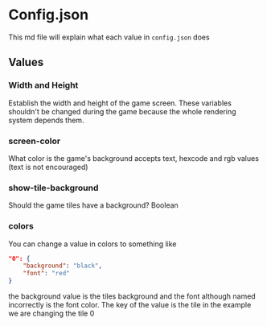 # Config.json
This md file will explain what each value in `config.json` does
## Values
### Width and Height
Establish the width and height of the game screen. These variables shouldn't be changed during the game because the whole rendering system depends them.

### screen-color
What color is the game's background accepts text, hexcode and rgb values (text is not encouraged)

### show-tile-background
Should the game tiles have a background? Boolean

### colors
You can change a value in colors to something like 
```json
"0": {
    "background": "black",
    "font": "red"
}
```
the background value is the tiles background and the font although named incorrectly is the font color. The key of the value is the tile in the example we are changing the tile 0